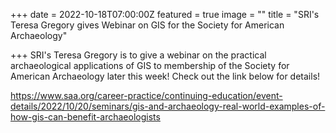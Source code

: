 +++
date = 2022-10-18T07:00:00Z
featured = true
image = ""
title = "SRI's Teresa Gregory gives Webinar on GIS for the Society for American Archaeology"

+++
SRI's Teresa Gregory is to give a webinar on the practical archaeological applications of GIS to membership of the Society for American Archaeology later this week! Check out the link below for details!

https://www.saa.org/career-practice/continuing-education/event-details/2022/10/20/seminars/gis-and-archaeology-real-world-examples-of-how-gis-can-benefit-archaeologists